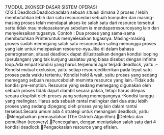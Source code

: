 7MODUL 2KONSEP DASAR SISTEM OPERASI (2)2.1.DeadlockDeadlockadalah sebuah situasi dimana 2 proses / lebih membutuhkan lebih dari satu resourcedari  sebuah  komputer  dan  masing-masing  proses  telah  mendapat akses ke salah satu dari resource tersebut serta tidak mau melepaskannya sebelum ia mendapatresourceyang lain dan menyelesaikan tugasnya. Contoh : Dua proses yang  sama-sama  membutuhkan Printeruntuk  menyelesaikan  tugasnya.  Masing-masing proses sudah memegang salah satu resourcedan saling menunggu proses yang lain untuk melepaskan resource-nya.Jika di dalam bahasa pemrograman, situasi deadlock dapat diilustrasikan dengan kondisi looping (perulangan) yang tak kunjung usaiatau yang biasa disebut dengan infinite loop.Ada empat kondisi yang harus terpenuhi agar terjadi deadlock, yaitu :-Kondisi mutual exclusion, yaitu setiap resourcediberikan pada tepat satu proses pada waktu tertentu.-Kondisi hold & wait, yaitu proses yang sedang memegang sebuah resourceboleh meminta resource yang lain.-Tidak  ada  kondisi pre-emption. Resource yang  sedang  memegang  digunakan oleh sebuah proses tidak dapat diambil secara paksa, tetapi harus dilepas secara eksplisit oleh proses yang sedang memegangnya.-Kondisi tunggu yang melingkar. Harus ada sebuah rantai melingkar dari dua atau lebih proses yang sedang dipegang oleh proses yang lain dalam rantai tersebut.Secara umum ada 4 strategi untuk menangani deadlock, yaitu :Mengabaikan permasalahan (The Ostrich Algorithm).Deteksi dan pemulihan (recovery).Pencegahan, dengan meniadakan salah satu dari 4 kondisi deadlock.Pengaokasian resource yang efisien.
